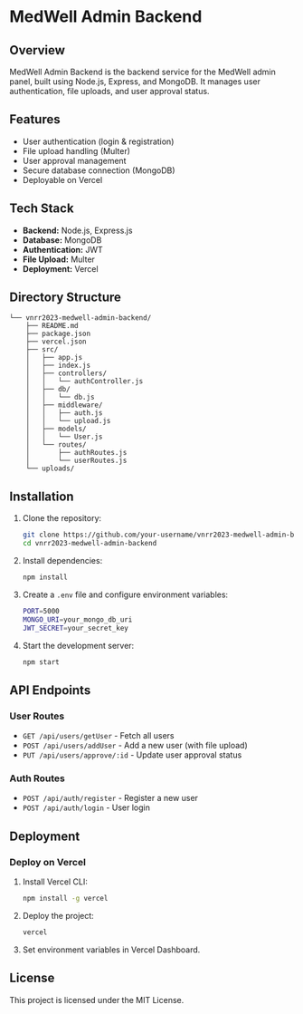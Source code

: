 # MedWell Admin Backend

## Overview
MedWell Admin Backend is the backend service for the MedWell admin panel, built using Node.js, Express, and MongoDB. It manages user authentication, file uploads, and user approval status.

## Features
- User authentication (login & registration)
- File upload handling (Multer)
- User approval management
- Secure database connection (MongoDB)
- Deployable on Vercel

## Tech Stack
- **Backend:** Node.js, Express.js
- **Database:** MongoDB
- **Authentication:** JWT
- **File Upload:** Multer
- **Deployment:** Vercel

## Directory Structure
```
└── vnrr2023-medwell-admin-backend/
    ├── README.md
    ├── package.json
    ├── vercel.json
    ├── src/
    │   ├── app.js
    │   ├── index.js
    │   ├── controllers/
    │   │   └── authController.js
    │   ├── db/
    │   │   └── db.js
    │   ├── middleware/
    │   │   ├── auth.js
    │   │   └── upload.js
    │   ├── models/
    │   │   └── User.js
    │   └── routes/
    │       ├── authRoutes.js
    │       └── userRoutes.js
    └── uploads/
```

## Installation
1. Clone the repository:
   ```sh
   git clone https://github.com/your-username/vnrr2023-medwell-admin-backend.git
   cd vnrr2023-medwell-admin-backend
   ```

2. Install dependencies:
   ```sh
   npm install
   ```

3. Create a `.env` file and configure environment variables:
   ```sh
   PORT=5000
   MONGO_URI=your_mongo_db_uri
   JWT_SECRET=your_secret_key
   ```

4. Start the development server:
   ```sh
   npm start
   ```

## API Endpoints

### User Routes
- `GET /api/users/getUser` - Fetch all users
- `POST /api/users/addUser` - Add a new user (with file upload)
- `PUT /api/users/approve/:id` - Update user approval status

### Auth Routes
- `POST /api/auth/register` - Register a new user
- `POST /api/auth/login` - User login

## Deployment
### Deploy on Vercel
1. Install Vercel CLI:
   ```sh
   npm install -g vercel
   ```
2. Deploy the project:
   ```sh
   vercel
   ```
3. Set environment variables in Vercel Dashboard.

## License
This project is licensed under the MIT License.

